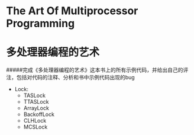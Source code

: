 The Art Of Multiprocessor Programming
=================================

多处理器编程的艺术
==================  

#####完成《多处理器编程的艺术》这本书上的所有示例代码，并给出自己的评注，包括对代码的注释、分析和书中示例代码出现的bug

*   Lock:
    * TASLock
    * TTASLock
    * ArrayLock
    * BackoffLock
    * CLHLock
    * MCSLock
